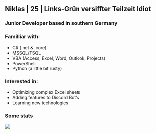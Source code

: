 <h2>Niklas | 25 | Links-Gr&uuml;n versiffter Teilzeit Idiot&nbsp;</h2>
<h3>Junior Developer based in southern Germany</h3>
<h3>Familliar with:</h3>
<ul>
<li>C# (.net &amp; .core)</li>
<li>MSSQL/TSQL&nbsp;</li>
<li>VBA (Access, Excel, Word, Outlook, Projects)</li>
<li>PowerShell</li>
<li>Python (a little bit rusty)</li>
</ul>
<h3>Interested in:</h3>
<ul>
<li>Optimizing complex Excel sheets</li>
<li>Adding features to Discord Bot's</li>
<li>Learning new technologies</li>
</ul>
<h3>Some stats</h3>
<a>
  <img align="center" src="https://github-readme-stats.vercel.app/api?username=Katzerolli&show_icons=true&theme=transparent" />
</a>
